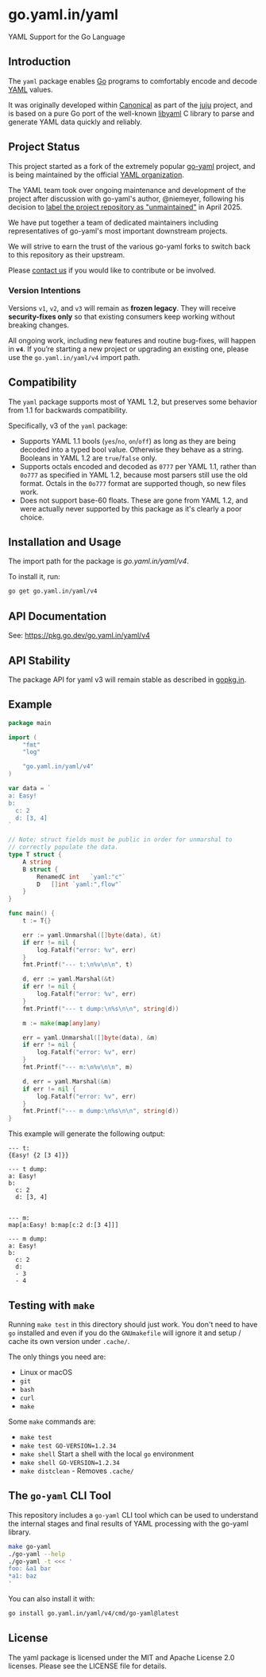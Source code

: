 go.yaml.in/yaml
===============

YAML Support for the Go Language


## Introduction

The `yaml` package enables [Go](https://go.dev/) programs to comfortably encode
and decode [YAML](https://yaml.org/) values.

It was originally developed within [Canonical](https://www.canonical.com) as
part of the [juju](https://juju.ubuntu.com) project, and is based on a pure Go
port of the well-known [libyaml](http://pyyaml.org/wiki/LibYAML) C library to
parse and generate YAML data quickly and reliably.


## Project Status

This project started as a fork of the extremely popular [go-yaml](
https://github.com/go-yaml/yaml/)
project, and is being maintained by the official [YAML organization](
https://github.com/yaml/).

The YAML team took over ongoing maintenance and development of the project after
discussion with go-yaml's author, @niemeyer, following his decision to
[label the project repository as "unmaintained"](
https://github.com/go-yaml/yaml/blob/944c86a7d2/README.md) in April 2025.

We have put together a team of dedicated maintainers including representatives
of go-yaml's most important downstream projects.

We will strive to earn the trust of the various go-yaml forks to switch back to
this repository as their upstream.

Please [contact us](https://cloud-native.slack.com/archives/C08PPAT8PS7) if you
would like to contribute or be involved.


### Version Intentions

Versions `v1`, `v2`, and `v3` will remain as **frozen legacy**.
They will receive **security-fixes only** so that existing consumers keep
working without breaking changes.

All ongoing work, including new features and routine bug-fixes, will happen in
**`v4`**.
If you’re starting a new project or upgrading an existing one, please use the
`go.yaml.in/yaml/v4` import path.


## Compatibility

The `yaml` package supports most of YAML 1.2, but preserves some behavior from
1.1 for backwards compatibility.

Specifically, v3 of the `yaml` package:

* Supports YAML 1.1 bools (`yes`/`no`, `on`/`off`) as long as they are being
  decoded into a typed bool value.
  Otherwise they behave as a string.
  Booleans in YAML 1.2 are `true`/`false` only.
* Supports octals encoded and decoded as `0777` per YAML 1.1, rather than
  `0o777` as specified in YAML 1.2, because most parsers still use the old
  format.
  Octals in the `0o777` format are supported though, so new files work.
* Does not support base-60 floats.
  These are gone from YAML 1.2, and were actually never supported by this
  package as it's clearly a poor choice.


## Installation and Usage

The import path for the package is *go.yaml.in/yaml/v4*.

To install it, run:

```bash
go get go.yaml.in/yaml/v4
```


## API Documentation

See: <https://pkg.go.dev/go.yaml.in/yaml/v4>


## API Stability

The package API for yaml v3 will remain stable as described in [gopkg.in](
https://gopkg.in).


## Example

```go
package main

import (
	"fmt"
	"log"

	"go.yaml.in/yaml/v4"
)

var data = `
a: Easy!
b:
  c: 2
  d: [3, 4]
`

// Note: struct fields must be public in order for unmarshal to
// correctly populate the data.
type T struct {
	A string
	B struct {
		RenamedC int   `yaml:"c"`
		D	[]int `yaml:",flow"`
	}
}

func main() {
	t := T{}

	err := yaml.Unmarshal([]byte(data), &t)
	if err != nil {
		log.Fatalf("error: %v", err)
	}
	fmt.Printf("--- t:\n%v\n\n", t)

	d, err := yaml.Marshal(&t)
	if err != nil {
		log.Fatalf("error: %v", err)
	}
	fmt.Printf("--- t dump:\n%s\n\n", string(d))

	m := make(map[any]any)

	err = yaml.Unmarshal([]byte(data), &m)
	if err != nil {
		log.Fatalf("error: %v", err)
	}
	fmt.Printf("--- m:\n%v\n\n", m)

	d, err = yaml.Marshal(&m)
	if err != nil {
		log.Fatalf("error: %v", err)
	}
	fmt.Printf("--- m dump:\n%s\n\n", string(d))
}
```

This example will generate the following output:

```
--- t:
{Easy! {2 [3 4]}}

--- t dump:
a: Easy!
b:
  c: 2
  d: [3, 4]


--- m:
map[a:Easy! b:map[c:2 d:[3 4]]]

--- m dump:
a: Easy!
b:
  c: 2
  d:
  - 3
  - 4
```


## Testing with `make`

Running `make test` in this directory should just work.
You don't need to have `go` installed and even if you do the `GNUmakefile` will
ignore it and setup / cache its own version under `.cache/`.

The only things you need are:
* Linux or macOS
* `git`
* `bash`
* `curl`
* `make`

Some `make` commands are:

* `make test`
* `make test GO-VERSION=1.2.34`
* `make shell` Start a shell with the local `go` environment
* `make shell GO-VERSION=1.2.34`
* `make distclean` - Removes `.cache/`


## The `go-yaml` CLI Tool

This repository includes a `go-yaml` CLI tool which can be used to understand
the internal stages and final results of YAML processing with the go-yaml
library.

```bash
make go-yaml
./go-yaml --help
./go-yaml -t <<< '
foo: &a1 bar
*a1: baz
'
```

You can also install it with:

```bash
go install go.yaml.in/yaml/v4/cmd/go-yaml@latest
```


## License

The yaml package is licensed under the MIT and Apache License 2.0 licenses.
Please see the LICENSE file for details.
